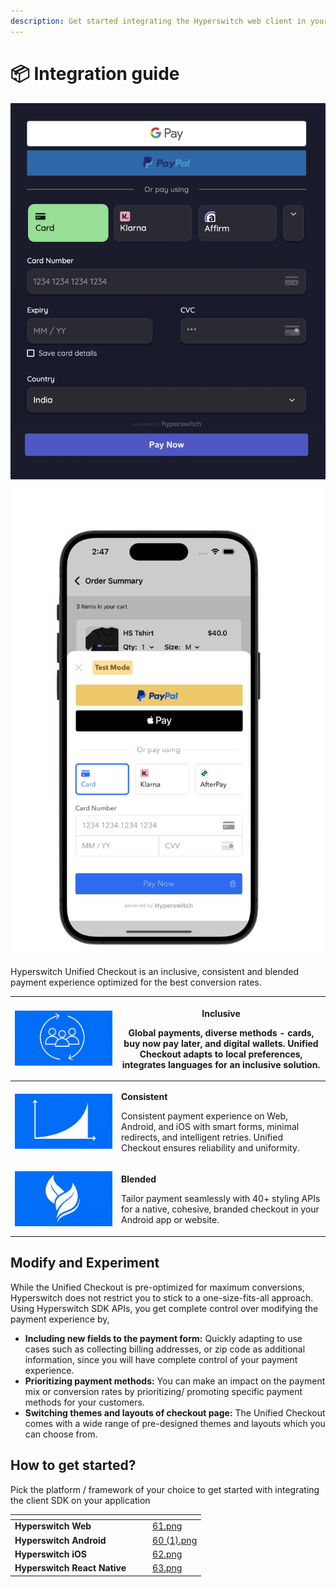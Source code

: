 ```yaml
---
description: Get started integrating the Hyperswitch web client in your app
---
```


# 📦 Integration guide

<img src="../../.gitbook/assets/Screenshot 2023-12-05 at 12.22.44 PM.png" alt="Unified Checkout - Web" data-size="original">                             <img src="../../.gitbook/assets/image (85).png" alt="Unified Checkout - App" data-size="original">

Hyperswitch Unified Checkout is an inclusive, consistent and blended payment experience optimized for the best conversion rates.

| <img src="../../.gitbook/assets/image (94).png" alt="" data-size="original"> | <p><strong>Inclusive</strong></p><p>Global payments, diverse methods - cards, buy now pay later, and digital wallets. Unified Checkout adapts to local preferences, integrates languages for an inclusive solution.</p> |
| ---------------------------------------------------------------------------- | ----------------------------------------------------------------------------------------------------------------------------------------------------------------------------------------------------------------------- |
| <img src="../../.gitbook/assets/image (95).png" alt="" data-size="original"> | <p><strong>Consistent</strong></p><p>Consistent payment experience on Web, Android, and iOS with smart forms, minimal redirects, and intelligent retries. Unified Checkout ensures reliability and uniformity.</p>      |
| <img src="../../.gitbook/assets/image (96).png" alt="" data-size="original"> | <p><strong>Blended</strong></p><p>Tailor payment seamlessly with 40+ styling APIs for a native, cohesive, branded checkout in your Android app or website.</p>                                                          |



## Modify and Experiment

While the Unified Checkout is pre-optimized for maximum conversions, Hyperswitch does not restrict you to stick to a one-size-fits-all approach. Using Hyperswitch SDK APIs, you get complete control over modifying the payment experience by,

* **Including new fields to the payment form:** Quickly adapting to use cases such as collecting billing addresses, or zip code as additional information, since you will have complete control of your payment experience.
* **Prioritizing payment methods:** You can make an impact on the payment mix or conversion rates by prioritizing/ promoting specific payment methods for your customers.
* **Switching themes and layouts of checkout page:** The Unified Checkout comes with a wide range of pre-designed themes and layouts which you can choose from.

## How to get started?

Pick the platform / framework of your choice to get started with integrating the client SDK on your application

<table data-view="cards"><thead><tr><th></th><th></th><th></th><th data-hidden data-card-cover data-type="files"></th></tr></thead><tbody><tr><td><strong>Hyperswitch Web</strong></td><td></td><td></td><td><a href="../../.gitbook/assets/61.png">61.png</a></td></tr><tr><td><strong>Hyperswitch Android</strong></td><td></td><td></td><td><a href="../../.gitbook/assets/60 (1).png">60 (1).png</a></td></tr><tr><td><strong>Hyperswitch iOS</strong></td><td></td><td></td><td><a href="../../.gitbook/assets/62.png">62.png</a></td></tr><tr><td><strong>Hyperswitch React Native</strong></td><td></td><td></td><td><a href="../../.gitbook/assets/63.png">63.png</a></td></tr></tbody></table>
